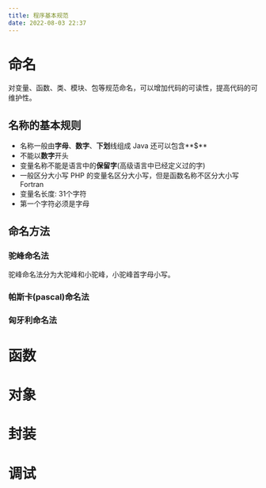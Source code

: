 ```yaml
---
title: 程序基本规范
date: 2022-08-03 22:37
---
```


# 命名
对变量、函数、类、模块、包等规范命名，可以增加代码的可读性，提高代码的可维护性。

## 名称的基本规则
- 名称一般由**字母**、**数字**、**下划**线组成
    Java 还可以包含**$**
- 不能以**数字**开头
- 变量名称不能是语言中的**保留字**(高级语言中已经定义过的字)
- 一般区分大小写
    PHP 的变量名区分大小写，但是函数名称不区分大小写
Fortran
- 变量名长度: 31个字符
- 第一个字符必须是字母
## 命名方法
### 驼峰命名法
驼峰命名法分为大驼峰和小驼峰，小驼峰首字母小写。

### 帕斯卡(pascal)命名法
### 匈牙利命名法




# 函数

# 对象

# 封装

# 调试


